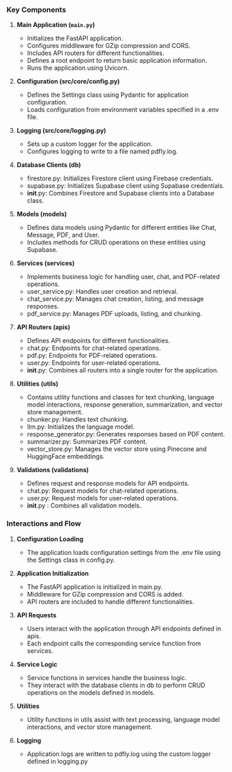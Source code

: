 ### Key Components

1. **Main Application (`main.py`)**
   - Initializes the FastAPI application.
   - Configures middleware for GZip compression and CORS.
   - Includes API routers for different functionalities.
   - Defines a root endpoint to return basic application information.
   - Runs the application using Uvicorn.

2. **Configuration (src/core/config.py)**
   - Defines the Settings class using Pydantic for application configuration.
   - Loads configuration from environment variables specified in a .env file.

3. **Logging (src/core/logging.py)**
   - Sets up a custom logger for the application.
   - Configures logging to write to a file named pdfly.log.

4. **Database Clients (db)**
   - firestore.py: Initializes Firestore client using Firebase credentials.
   - supabase.py: Initializes Supabase client using Supabase credentials.
   - __init__.py: Combines Firestore and Supabase clients into a Database class.

5. **Models (models)**
   - Defines data models using Pydantic for different entities like Chat, Message, PDF, and User.
   - Includes methods for CRUD operations on these entities using Supabase.

6. **Services (services)**
   - Implements business logic for handling user, chat, and PDF-related operations.
   - user_service.py: Handles user creation and retrieval.
   - chat_service.py: Manages chat creation, listing, and message responses.
   - pdf_service.py: Manages PDF uploads, listing, and chunking.

7. **API Routers (apis)**
   - Defines API endpoints for different functionalities.
   - chat.py: Endpoints for chat-related operations.
   - pdf.py: Endpoints for PDF-related operations.
   - user.py: Endpoints for user-related operations.
   - __init__.py: Combines all routers into a single router for the application.

8. **Utilities (utils)**
   - Contains utility functions and classes for text chunking, language model interactions, response generation, summarization, and vector store management.
   - chunker.py: Handles text chunking.
   - llm.py: Initializes the language model.
   - response_generator.py: Generates responses based on PDF content.
   - summarizer.py: Summarizes PDF content.
   - vector_store.py: Manages the vector store using Pinecone and HuggingFace embeddings.

9. **Validations (validations)**
   - Defines request and response models for API endpoints.
   - chat.py: Request models for chat-related operations.
   - user.py: Request models for user-related operations.
   - __init__.py : Combines all validation models.

### Interactions and Flow

1. **Configuration Loading**
   - The application loads configuration settings from the .env file using the Settings class in config.py.

2. **Application Initialization**
   - The FastAPI application is initialized in main.py.
   - Middleware for GZip compression and CORS is added.
   - API routers are included to handle different functionalities.

3. **API Requests**
   - Users interact with the application through API endpoints defined in apis.
   - Each endpoint calls the corresponding service function from services.

4. **Service Logic**
   - Service functions in services handle the business logic.
   - They interact with the database clients in db to perform CRUD operations on the models defined in models.

5. **Utilities**
   - Utility functions in utils assist with text processing, language model interactions, and vector store management.

6. **Logging**
   - Application logs are written to pdfly.log using the custom logger defined in logging.py